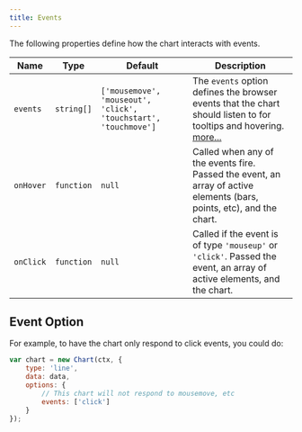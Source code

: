 ```yaml
---
title: Events
---
```


The following properties define how the chart interacts with events.

| Name | Type | Default | Description
| ---- | ---- | ------- | -----------
| `events` | `string[]` | `['mousemove', 'mouseout', 'click', 'touchstart', 'touchmove']` | The `events` option defines the browser events that the chart should listen to for tooltips and hovering. [more...](#event-option)
| `onHover` | `function` | `null` | Called when any of the events fire. Passed the event, an array of active elements (bars, points, etc), and the chart.
| `onClick` | `function` | `null` | Called if the event is of type `'mouseup'` or `'click'`. Passed the event, an array of active elements, and the chart.

## Event Option
For example, to have the chart only respond to click events, you could do:
```javascript
var chart = new Chart(ctx, {
    type: 'line',
    data: data,
    options: {
        // This chart will not respond to mousemove, etc
        events: ['click']
    }
});
```
